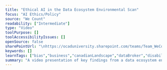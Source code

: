 ```yaml
---
title: "Ethical AI in the Data Ecosystem Environmental Scan"
focus: "AI Ethics/Policy"
source: "We Count"
readability: ["Intermediate"]
type: "Video"
toolPurpose: []
toolAccessibilityIssues: []
openSource: false
sharePointUrl: "\nhttps://ocaduniversity.sharepoint.com/teams/Team_WeCount/Shared%20Documents/Resources%20and%20Tools/Literature%20(curated)/Ethical%20AI%20in%20the%20Data%20Ecosystem%20Environmental%20Scan_Final.mp4"
keywords: []
learnTags: ["bias","business","canadianLandscape","dataBroker","disability","education","ethics","fairness","inclusivePractice","machineLearning"]
summary: "A video presentation of key findings from a data ecosystem environmental scan conducted by the We Count team. The scan covers three areas: post-secondary education, data service providers and AI Firms.  "
---
```


